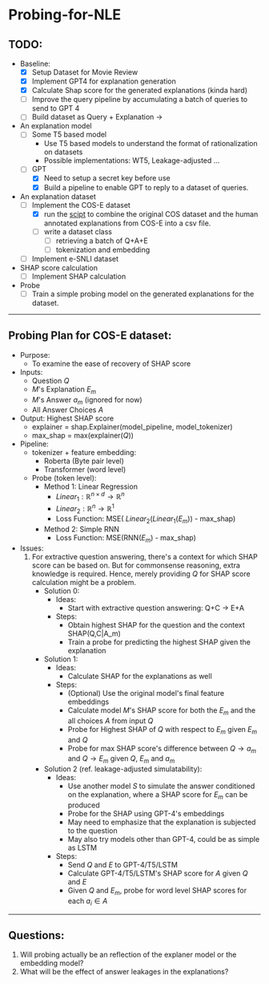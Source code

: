 # Probing-for-NLE

## TODO:
- Baseline:
    - [x] Setup Dataset for Movie Review
    - [x] Implement GPT4 for explanation generation
    - [x] Calculate Shap score for the generated explanations (kinda hard)
    - [ ] Improve the query pipeline by accumulating a batch of queries to send to GPT 4
    - [ ] Build dataset as Query + Explanation ->

- An explanation model
    - [ ] Some T5 based model
        - Use T5 based models to understand the format of rationalization on datasets 
        - Possible implementations: WT5, Leakage-adjusted ...
    - [ ] GPT
        - [x] Need to setup a secret key before use 
        - [x] Build a pipeline to enable GPT to reply to a dataset of queries.

- An explanation dataset
    - [ ] Implement the COS-E dataset
        - [x] run the [scipt](data/cos-e/code/parse-commonsenseQA.py) to combine the original COS dataset and the human annotated explanations from COS-E into a csv file.
        - [ ] write a dataset class
            - [ ] retrieving a batch of Q+A+E 
            - [ ] tokenization and embedding

    - [ ] Implement e-SNLI dataset

- SHAP score calculation
    - [ ] Implement SHAP calculation

- Probe
    - [ ] Train a simple probing model on the generated explanations for the dataset.

---

## Probing Plan for COS-E dataset:
- Purpose:
    - To examine the ease of recovery of SHAP score
- Inputs: 
    - Question $Q$ 
    - $M$'s Explanation $E_m$ 
    - $M$'s Answer $a_m$ (ignored for now)
    - All Answer Choices $A$
- Output: Highest SHAP score
    - explainer = shap.Explainer(model_pipeline, model_tokenizer) 
    - max_shap = max(explainer($Q$))
- Pipeline:
    - tokenizer + feature embedding:
        - Roberta (Byte pair level)
        - Transformer (word level)
    - Probe (token level):
        - Method 1: Linear Regression
            - $Linear_1: \mathbb{R}^{n\times d} \rightarrow \mathbb{R}^n$ 
            - $Linear_2: \mathbb{R}^{n} \rightarrow \mathbb{R}^1$ 
            - Loss Function: MSE( $Linear_2(Linear_1$($E_m$)) - max_shap)
        - Method 2: Simple RNN
            - Loss Function: MSE(RNN($E_m$) - max_shap)
- Issues:
    1. For extractive question answering, there's a context for which SHAP score can be based on. But for commonsense reasoning, extra knowledge is required. Hence, merely providing $Q$ for SHAP score calculation might be a problem.
        - Solution 0:
            - Ideas:
                - Start with extractive question answering: Q+C -> E+A
            - Steps:
                - Obtain highest SHAP for the question and the context SHAP(Q,C|A_m)
                - Train a probe for predicting the highest SHAP given the explanation
        - Solution 1:
            - Ideas:
                - Calculate SHAP for the explanations as well
            - Steps:
                - (Optional) Use the original model's final feature embeddings 
                - Calculate model $M$'s SHAP score for both the $E_m$ and the all choices $A$ from input $Q$
                - Probe for Highest SHAP of $Q$ with respect to $E_m$ given $E_m$ and $Q$
                - Probe for max SHAP score's difference between $Q \rightarrow a_m$ and $Q \rightarrow E_m$ given $Q$, $E_m$ and $a_m$ 
        - Solution 2 (ref. leakage-adjusted simulatability):
            - Ideas:
                - Use another model $S$ to simulate the answer conditioned on the explanation, where a SHAP score for $E_m$ can be produced 
                - Probe for the SHAP using GPT-4's embeddings
                - May need to emphasize that the explanation is subjected to the question
                - May also try models other than GPT-4, could be as simple as LSTM
            - Steps:
                - Send $Q$ and $E$ to GPT-4/T5/LSTM
                - Calculate GPT-4/T5/LSTM's SHAP score for $A$ given $Q$ and $E$ 
                - Given $Q$ and $E_m$, probe for word level SHAP scores for each $a_i \in A$

---
## Questions:
1. Will probing actually be an reflection of the explaner model or the embedding model?
2. What will be the effect of answer leakages in the explanations?  